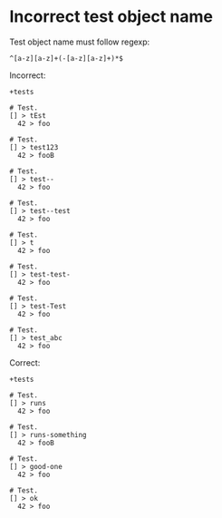 # Incorrect test object name

Test object name must follow regexp:

```regexp
^[a-z][a-z]+(-[a-z][a-z]+)*$
```

Incorrect:

```eo
+tests

# Test.
[] > tEst
  42 > foo

# Test.
[] > test123
  42 > fooB

# Test.
[] > test--
  42 > foo

# Test.
[] > test--test
  42 > foo

# Test.
[] > t
  42 > foo

# Test.
[] > test-test-
  42 > foo

# Test.
[] > test-Test
  42 > foo

# Test.
[] > test_abc
  42 > foo
```

Correct:

```eo
+tests

# Test.
[] > runs
  42 > foo

# Test.
[] > runs-something
  42 > fooB

# Test.
[] > good-one
  42 > foo

# Test.
[] > ok
  42 > foo
```